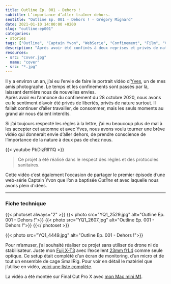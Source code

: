 ```yaml
---
title: Outline Ep. 001 - Dehors !
subtitle: L’importance d’aller traîner dehors.
seotitle: "Outline Ep. 001 - Dehors ! - Grégory Mignard"
date: 2021-01-10 14:00:00 +0200
slug: "outline-ep001"
categories:
- stories
tags: ["Outline", "Captain Yvon", "WebSerie", "Confinement", "Film", "Vidéo", "COVID-19"]
description: "Après avoir été confinés à deux reprises et privés de nature, nous prenons pleine conscience de l’importance dehors."
resources:
- src: "cover.jpg"
  name: "cover"
- src: "*.jpg"
---
```


Il y a environ un an, j’ai eu l’envie de faire le portrait vidéo d’[Yves](https://yvesquere.com), un de mes amis photographe. Le temps et les confinements sont passés par là, laissant dernière nous de nouvelles envies.  
Après avoir eu l’annonce du confinement du 28 octobre 2020, nous avons eu le sentiment d’avoir été privés de libertés, privés de nature surtout. Il fallait continuer d’aller travailler, de consommer, mais les seuls moments au grand air nous étaient interdits.

Si j’ai toujours respecté les règles à la lettre, j’ai eu beaucoup plus de mal à les accepter cet automne et avec Yves, nous avons voulu tourner une brève vidéo qui donnerait envie d’aller dehors, de prendre conscience de l’importance de la nature à deux pas de chez nous.

<div>{{< youtube PbDizRll11Q >}}</div>

> Ce projet a été réalisé dans le respect des règles et des protocoles sanitaires.

Cette vidéo c’est également l’occasion de partager le premier épisode d’une web-série Captain Yvon que l’on a baptisée *Outline* et avec laquelle nous avons plein d’idées.

***

### Fiche technique

{{< photoset always="2" >}}
{{< photo src="YQ1_2529.jpg" alt="Outline Ep. 001 - Dehors !">}}
{{< photo src="YQ1_2607.jpg" alt="Outline Ep. 001 - Dehors !">}}
{{</ photoset >}}

{{< photo src="YQ1_4449.jpg" alt="Outline Ep. 001 - Dehors !">}}

Pour m’amuser, j’ai souhaité réaliser ce projet sans utiliser de drone ni de stabilisateur. Juste mon [Fuji X-T3](https://www.digit-photo.com/FUJI-X-T3-Boitier-Nu-Noir-rFUJIXT3BK.html?dpa_id=23) avec l’excellent [23mm f/1.4](https://www.digit-photo.com/FUJI-XF-23mm-f-1-4-R-rFUJI11508.html?dpa_id=23) comme seule optique. Ce setup était complété d’un écran de monitoring, d’un micro et de tout un ensemble de cage SmallRig. Pour voir en détail le matériel que j’utilise en vidéo, [voici une liste complète](https://www.digit-photo.com/wishlist.html?NjQwOQ==?dpa_id=23).

La vidéo a été montée sur Final Cut Pro X avec [mon Mac mini M1](https://gregorymignard.com/mac-mini-m1/).
